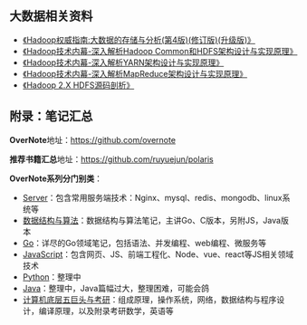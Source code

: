## 大数据相关资料

- [《Hadoop权威指南:大数据的存储与分析(第4版)(修订版)(升级版)》](https://book.douban.com/subject/27115351/)
- [《Hadoop技术内幕-深入解析Hadoop Common和HDFS架构设计与实现原理》](https://book.douban.com/subject/24294210/)
- [《Hadoop技术内幕-深入解析YARN架构设计与实现原理》](https://book.douban.com/subject/25774649/)
- [《Hadoop技术内幕-深入解析MapReduce架构设计与实现原理》](https://book.douban.com/subject/24375031/)
- [《Hadoop 2.X HDFS源码剖析》](https://book.douban.com/subject/26755716/)


## 附录：笔记汇总

**OverNote**地址：https://github.com/overnote   

**推荐书籍汇总**地址：https://github.com/ruyuejun/polaris  

**OverNote系列分门别类**：  
- [Server](https://github.com/overnote/server)：包含常用服务端技术：Nginx、mysql、redis、mongodb、linux系统等
- [数据结构与算法](https://github.com/overnote/algorithm)：数据结构与算法笔记，主讲Go、C版本，另附JS，Java版本
- [Go](https://github.com/overnote/golang)：详尽的Go领域笔记，包括语法、并发编程、web编程、微服务等
- [JavaScript](https://github.com/overnote/javascript)：包含网页、JS、前端工程化、Node、vue、react等JS相关领域技术
- [Python](https://github.com/overnote/python)：整理中
- [Java](https://github.com/overnote/java)：整理中，Java篇幅过大，整理困难，可能会鸽
- [计算机底层五巨头与考研](https://github.com/overnote/five-x)：组成原理，操作系统，网络，数据结构与程序设计，编译原理，以及附录考研数学，英语等